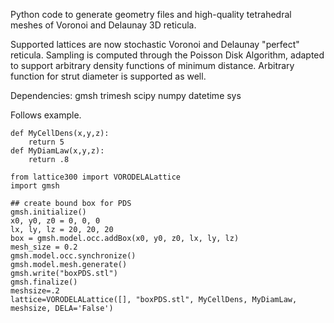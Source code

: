 Python code to generate geometry files and high-quality tetrahedral meshes of Voronoi and Delaunay 3D reticula.

Supported lattices are now stochastic Voronoi and Delaunay "perfect" reticula. 
Sampling is computed through the Poisson Disk Algorithm, adapted to support arbitrary density functions of minimum distance. Arbitrary function for strut diameter is supported as well. 

Dependencies:
gmsh
trimesh
scipy
numpy
datetime
sys

Follows example.


```
def MyCellDens(x,y,z):
    return 5
def MyDiamLaw(x,y,z):
    return .8

from lattice300 import VORODELALattice
import gmsh

## create bound box for PDS
gmsh.initialize()
x0, y0, z0 = 0, 0, 0
lx, ly, lz = 20, 20, 20
box = gmsh.model.occ.addBox(x0, y0, z0, lx, ly, lz)
mesh_size = 0.2
gmsh.model.occ.synchronize()
gmsh.model.mesh.generate()
gmsh.write("boxPDS.stl")
gmsh.finalize()
meshsize=.2
lattice=VORODELALattice([], "boxPDS.stl", MyCellDens, MyDiamLaw, meshsize, DELA='False')
```
